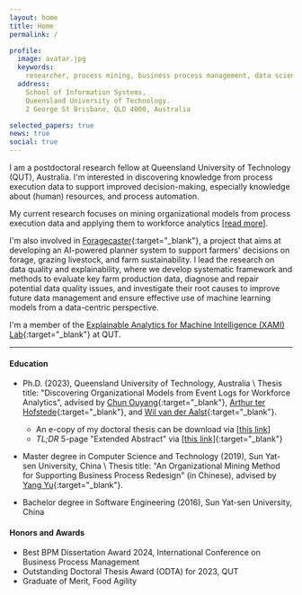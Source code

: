 ```yaml
---
layout: home
title: Home
permalink: /

profile:
  image: avatar.jpg
  keywords:
    researcher, process mining, business process management, data science
  address: 
    School of Information Systems,
    Queensland University of Technology.
    2 George St Brisbane, QLD 4000, Australia

selected_papers: true
news: true
social: true
---
```


I am a postdoctoral research fellow at Queensland University of Technology (QUT),
Australia. I'm interested in discovering knowledge from process execution data
to support improved decision-making, especially knowledge about (human)
resources, and process automation. 

My current research focuses on mining organizational models from process
execution data and applying them to workforce analytics [[read
more](/projects/omm)].

I'm also involved in
[Foragecaster](https://www.agriwebb.com/foragecaster/){:target="_blank"}, a
project that aims at developing an AI-powered planner system to support farmers'
decisions on forage, grazing livestock, and farm sustainability. I lead the
research on data quality and explainability, where we develop systematic
framework and methods to evaluate key farm production data, diagnose and
repair potential data quality issues, and investigate their root causes to
improve future data management and ensure effective use of machine learning
models from a data-centric perspective.


I'm a member of the [Explainable Analytics for Machine Intelligence (XAMI)
Lab](https://www.xami-lab.org/){:target="_blank"} at QUT.

<hr>

#### Education

- Ph.D. (2023), Queensland University of Technology, Australia \\
  Thesis title: "Discovering Organizational Models from Event Logs for Workforce Analytics",
  advised by 
  [Chun Ouyang](https://staff.qut.edu.au/staff/c.ouyang){:target="_blank"}, 
  [Arthur ter Hofstede](https://arthurterhofstede.github.io/){:target="_blank"}, 
  and [Wil van der Aalst](http://www.vdaalst.com/){:target="_blank"}. 
  - An e-copy of my doctoral thesis can be download via [[this link](./assets/thesis_roys_version.pdf)]
  - *TL;DR* 5-page "Extended Abstract" via [[this link]](https://ceur-ws.org/Vol-3758/paper-03.pdf){:target="_blank"}


- Master degree in Computer Science and Technology (2019), Sun Yat-sen University, China \\
  Thesis title: "An Organizational Mining Method for Supporting Business Process
  Redesign" (in Chinese), advised by 
  [Yang Yu](https://sse.sysu.edu.cn/teacher/163){:target="_blank"}.


- Bachelor degree in Software Engineering (2016), Sun Yat-sen University, China

#### Honors and Awards

- Best BPM Dissertation Award 2024, International Conference on Business Process Management 
- Outstanding Doctoral Thesis Award (ODTA) for 2023, QUT
- Graduate of Merit, Food Agility
